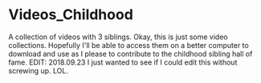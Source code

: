 # Videos_Childhood
A collection of videos with 3 siblings.
    Okay, this is just some video collections. Hopefully I'll be able to access them on a better computer to download and use as I please to contribute to the childhood sibling hall of fame.
EDIT: 2018.09.23
    I just wanted to see if I could edit this without screwing up. LOL.
